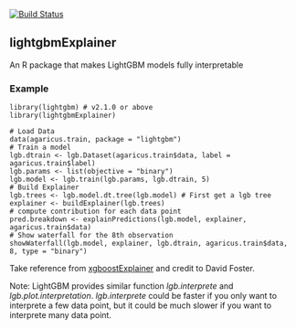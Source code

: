 [![Build Status](https://travis-ci.org/lantanacamara/lightgbmExplainer.svg?branch=master)](https://travis-ci.org/lantanacamara/lightgbmExplainer)

## lightgbmExplainer
An R package that makes LightGBM models fully interpretable

### Example 
```
library(lightgbm) # v2.1.0 or above
library(lightgbmExplainer)

# Load Data
data(agaricus.train, package = "lightgbm")
# Train a model
lgb.dtrain <- lgb.Dataset(agaricus.train$data, label = agaricus.train$label)
lgb.params <- list(objective = "binary")
lgb.model <- lgb.train(lgb.params, lgb.dtrain, 5)
# Build Explainer
lgb.trees <- lgb.model.dt.tree(lgb.model) # First get a lgb tree
explainer <- buildExplainer(lgb.trees)
# compute contribution for each data point
pred.breakdown <- explainPredictions(lgb.model, explainer, agaricus.train$data)
# Show waterfall for the 8th observation
showWaterfall(lgb.model, explainer, lgb.dtrain, agaricus.train$data,  8, type = "binary")
```

Take reference from [xgboostExplainer](https://github.com/AppliedDataSciencePartners/xgboostExplainer) and credit to David Foster.

Note: LightGBM provides similar function *lgb.interprete* and *lgb.plot.interpretation*. *lgb.interprete* could be faster if you only want to interprete a few data point, but it could be much slower if you want to interprete many data point.
